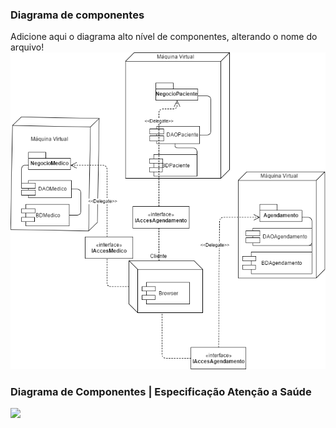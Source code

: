### Diagrama de componentes
Adicione aqui o diagrama alto nível de componentes, alterando o nome do arquivo!
<img src="Complemento_diagrama_componentes.png"/>

### Diagrama de Componentes | Especificação Atenção a Saúde
<img src="componente_atencaoasaude"/>
